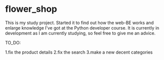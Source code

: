 # flower_shop
This is my study project. Started it to find out how the web-BE works and enlarge knowledge I've got at the Python developer course. 
It is currently in development as I am currently studying, so feel free to give me an advice.


TO_DO:

1.fix the product details
2.fix the search
3.make a new decent categories
